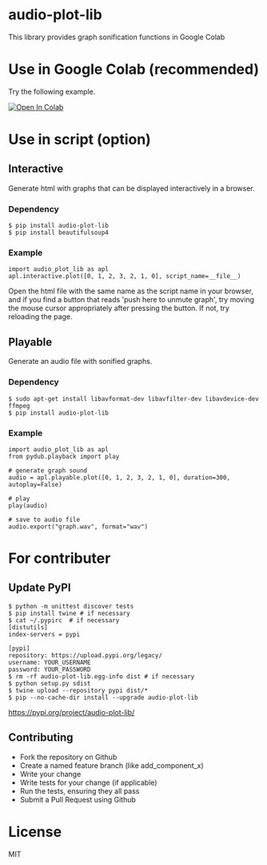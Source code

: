 # audio-plot-lib

This library provides graph sonification functions in Google Colab

# Use in Google Colab (recommended)

Try the following example.

[![Open In Colab](https://colab.research.google.com/assets/colab-badge.svg)](https://colab.research.google.com/github/hassaku/audio-plot-lib/blob/master/audio_plot_lib_example.ipynb)

# Use in script (option)

## Interactive

Generate html with graphs that can be displayed interactively in a browser.

### Dependency

```
$ pip install audio-plot-lib
$ pip install beautifulsoup4
```

### Example

```
import audio_plot_lib as apl
apl.interactive.plot([0, 1, 2, 3, 2, 1, 0], script_name=__file__)
```

Open the html file with the same name as the script name in your browser, and if you find a button that reads 'push here to unmute graph', try moving the mouse cursor appropriately after pressing the button. If not, try reloading the page.

## Playable

Generate an audio file with sonified graphs.

### Dependency

```
$ sudo apt-get install libavformat-dev libavfilter-dev libavdevice-dev ffmpeg
$ pip install audio-plot-lib
```

### Example

```
import audio_plot_lib as apl
from pydub.playback import play

# generate graph sound
audio = apl.playable.plot([0, 1, 2, 3, 2, 1, 0], duration=300, autoplay=False)

# play
play(audio)

# save to audio file
audio.export("graph.wav", format="wav")
```

# For contributer

## Update PyPI

```
$ python -m unittest discover tests
$ pip install twine # if necessary
$ cat ~/.pypirc  # if necessary
[distutils]
index-servers = pypi

[pypi]
repository: https://upload.pypi.org/legacy/
username: YOUR_USERNAME
password: YOUR_PASSWORD
$ rm -rf audio-plot-lib.egg-info dist # if necessary
$ python setup.py sdist
$ twine upload --repository pypi dist/*
$ pip --no-cache-dir install --upgrade audio-plot-lib
```

https://pypi.org/project/audio-plot-lib/

## Contributing

- Fork the repository on Github
- Create a named feature branch (like add_component_x)
- Write your change
- Write tests for your change (if applicable)
- Run the tests, ensuring they all pass
- Submit a Pull Request using Github

# License

MIT
